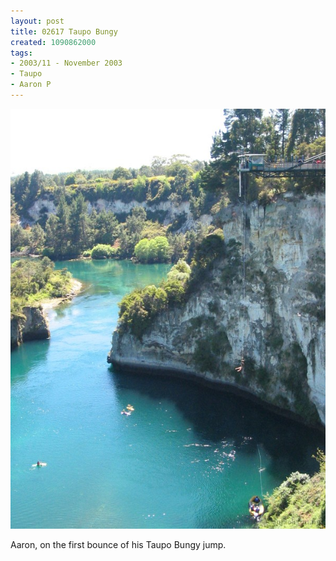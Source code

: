 ```yaml
---
layout: post
title: 02617 Taupo Bungy
created: 1090862000
tags:
- 2003/11 - November 2003
- Taupo
- Aaron P
---
```


<img src="/image/images/126_2617-884.jpg"/>

Aaron, on the first bounce of his Taupo Bungy jump.
